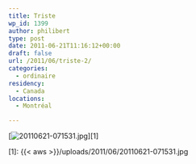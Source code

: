 ```yaml
---
title: Triste
wp_id: 1399
author: philibert
type: post
date: 2011-06-21T11:16:12+00:00
draft: false
url: /2011/06/triste-2/
categories:
  - ordinaire
residency:
  - Canada
locations:
  - Montréal

---
```

[<img src="{{< aws >}}/uploads/2011/06/20110621-071531.jpg" alt="20110621-071531.jpg" class="alignnone size-full" />][1]

 [1]: {{< aws >}}/uploads/2011/06/20110621-071531.jpg